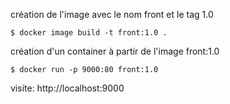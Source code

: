 
création de l'image avec le nom front et le tag 1.0
```
$ docker image build -t front:1.0 .
```
création d'un container à partir de l'image front:1.0
```
$ docker run -p 9000:80 front:1.0
```

visite: http://localhost:9000
